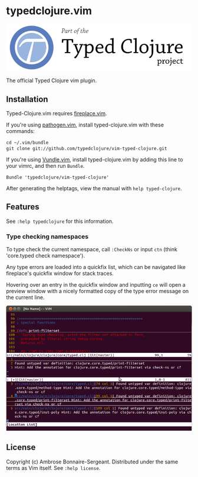# typedclojure.vim

<a href='http://typedclojure.org'><img src='images/part-of-typed-clojure-project.png'></a>

The official Typed Clojure vim plugin.

## Installation

Typed-Clojure.vim requires [fireplace.vim](https://github.com/tpope/vim-fireplace).

If you're using [pathogen.vim](https://github.com/tpope/vim-pathogen), install typed-clojure.vim
with these commands:

```
cd ~/.vim/bundle
git clone git://github.com/typedclojure/vim-typed-clojure.git
```

If you're using [Vundle.vim](https://github.com/gmarik/Vundle.vim), install typed-clojure.vim
by adding this line to your vimrc, and then run `Bundle`.

```
Bundle 'typedclojure/vim-typed-clojure'
```

After generating the helptags, view the manual with `help typed-clojure`.

## Features

See `:help typedclojure` for this information.

### Type checking namespaces

To type check the current namespace, call `:CheckNs` or input `ctn` 
(think 'core.typed check namespace').

Any type errors are loaded into a quickfix list, which can be navigated like fireplace's
quickfix window for stack traces.

Hovering over an entry in the quickfix window and inputting `ce` will open a preview window
with a nicely formatted copy of the type error message on the current line.

<img src='images/preview window.png'>

## License

Copyright (c) Ambrose Bonnaire-Sergeant.  Distributed under the same terms as Vim itself.
See `:help license`.

